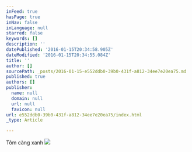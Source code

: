 ```yaml
---
inFeed: true
hasPage: true
inNav: false
inLanguage: null
starred: false
keywords: []
description: ''
datePublished: '2016-01-15T20:34:58.905Z'
dateModified: '2016-01-15T20:34:55.084Z'
title: ''
author: []
sourcePath: _posts/2016-01-15-e552ddb0-39b0-431f-a812-34ee7e20ea75.md
published: true
authors: []
publisher:
  name: null
  domain: null
  url: null
  favicon: null
url: e552ddb0-39b0-431f-a812-34ee7e20ea75/index.html
_type: Article

---
```

Tôm càng xanh
![](https://the-grid-user-content.s3-us-west-2.amazonaws.com/dfb126a9-0eab-4697-9484-558dc25b2d62.jpg)
